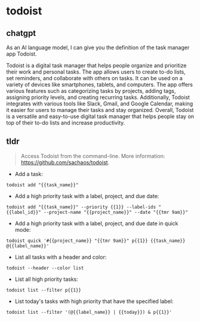 # todoist 
## chatgpt 
As an AI language model, I can give you the definition of the task manager app Todoist.

Todoist is a digital task manager that helps people organize and prioritize their work and personal tasks. The app allows users to create to-do lists, set reminders, and collaborate with others on tasks. It can be used on a variety of devices like smartphones, tablets, and computers. The app offers various features such as categorizing tasks by projects, adding tags, assigning priority levels, and creating recurring tasks. Additionally, Todoist integrates with various tools like Slack, Gmail, and Google Calendar, making it easier for users to manage their tasks and stay organized. Overall, Todoist is a versatile and easy-to-use digital task manager that helps people stay on top of their to-do lists and increase productivity. 

## tldr 
 
> Access Todoist from the command-line.
> More information: <https://github.com/sachaos/todoist>.

- Add a task:

`todoist add "{{task_name}}"`

- Add a high priority task with a label, project, and due date:

`todoist add "{{task_name}}" --priority {{1}} --label-ids "{{label_id}}" --project-name "{{project_name}}" --date "{{tmr 9am}}"`

- Add a high priority task with a label, project, and due date in quick mode:

`todoist quick '#{{project_name}} "{{tmr 9am}}" p{{1}} {{task_name}} @{{label_name}}'`

- List all tasks with a header and color:

`todoist --header --color list`

- List all high priority tasks:

`todoist list --filter p{{1}}`

- List today's tasks with high priority that have the specified label:

`todoist list --filter '(@{{label_name}} | {{today}}) & p{{1}}'`
